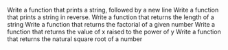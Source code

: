 Write a function that prints a string, followed by a new line
Write a function that prints a string in reverse.
Write a function that returns the length of a string
Write a function that returns the factorial of a given number
Write a function that returns the value of x raised to the power of y
Write a function that returns the natural square root of a number
